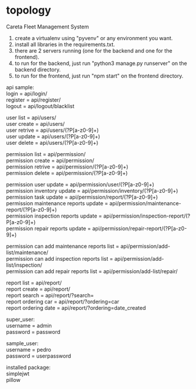 # topology
Careta Fleet Management System

1. create a virtualenv using "pyvenv" or any environment you want.
2. install all libraries in the requirements.txt.
3. there are 2 servers running (one for the backend and one for the frontend).
4. to run for the backend, just run "python3 manage.py runserver" on the backend directory.
5. to run for the frontend, just run "npm start" on the frontend directory.



api sample:  
login = api/login/    
register = api/register/  
logout = api/logout/blacklist  

user list = api/users/  
user create = api/users/  
user retrive = api/users/(?P<format>[a-z0-9]+)  
user update = api/users/(?P<format>[a-z0-9]+)  
user delete = api/users/(?P<format>[a-z0-9]+)  
  
permission list = api/permission/  
permission create = api/permission/  
permission retrive = api/permission/(?P<format>[a-z0-9]+)  
permission delete = api/permission/(?P<format>[a-z0-9]+)  

permission user update = api/permission/user/(?P<format>[a-z0-9]+)  
permission inventory update = api/permission/inventory/(?P<format>[a-z0-9]+)  
permission task update = api/permission/report/(?P<format>[a-z0-9]+)  
permission maintenance reports update = api/permission/maintenance-report/(?P<format>[a-z0-9]+)  
permission inspection reports update = api/permission/inspection-report/(?P<format>[a-z0-9]+)  
permission repair reports update = api/permission/repair-report/(?P<format>[a-z0-9]+)  
  
permission can add maintenance reports list = api/permission/add-list/maintenance/  
permission can add inspection reports list = api/permission/add-list/inspection/  
permission can add repair reports list = api/permission/add-list/repair/  

report list = api/report/  
report create = api/report/    
report search = api/report/?search=  
report ordering car = api/report/?ordering=car  
report ordering date = api/report/?ordering=date_created  
  
super_user:  
username = admin  
password = password  
  
sample_user:  
username = pedro  
password = userpassword  
  
installed package:  
simplejwt  
pillow  
